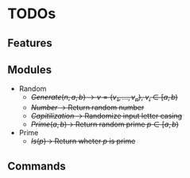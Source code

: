 # TODOs

## Features


## Modules
- Random
    - ~~*Generate*$(n,a,b) \rightarrow v = (v_1,...,v_n),~ v_i \in [a,b)$~~
    - ~~*Number* $\rightarrow$ Return random number~~
    - ~~*Capitilization* $\rightarrow$ Randomize input letter casing~~
    - ~~*Prime*$(a,b) \rightarrow$ Return random prime $p \in [a,b)$~~
- Prime
    - ~~*Is*$(p) \rightarrow$ Return wheter $p$ is prime~~

## Commands

